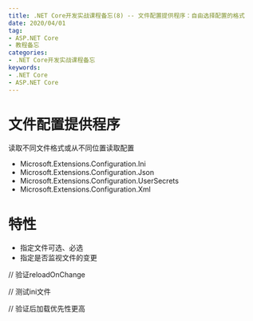 ```yaml
---
title: .NET Core开发实战课程备忘(8) -- 文件配置提供程序：自由选择配置的格式
date: 2020/04/01
tag:
- ASP.NET Core
- 教程备忘
categories:
- .NET Core开发实战课程备忘
keywords:
- .NET Core
- ASP.NET Core
---
```


# 文件配置提供程序
读取不同文件格式或从不同位置读取配置
* Microsoft.Extensions.Configuration.Ini
* Microsoft.Extensions.Configuration.Json
* Microsoft.Extensions.Configuration.UserSecrets
* Microsoft.Extensions.Configuration.Xml

# 特性
* 指定文件可选、必选
* 指定是否监视文件的变更


// 验证reloadOnChange

// 测试ini文件

// 验证后加载优先性更高